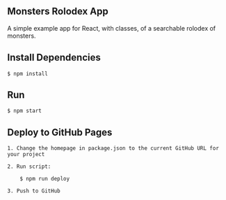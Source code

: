 ## Monsters Rolodex App

A simple example app for React, with classes, of a searchable rolodex of monsters.

## Install Dependencies

    $ npm install

## Run

    $ npm start

## Deploy to GitHub Pages

    1. Change the homepage in package.json to the current GitHub URL for your project

    2. Run script:

        $ npm run deploy

    3. Push to GitHub
